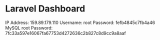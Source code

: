 # Laravel Dashboard

IP Address: 159.89.179.110
Username: root
Password: fefb4845c7fb4a46
MySQL root Password: 7fc33a597e16067fa67753d4272636c2b827c8d9cc9a8aaf

